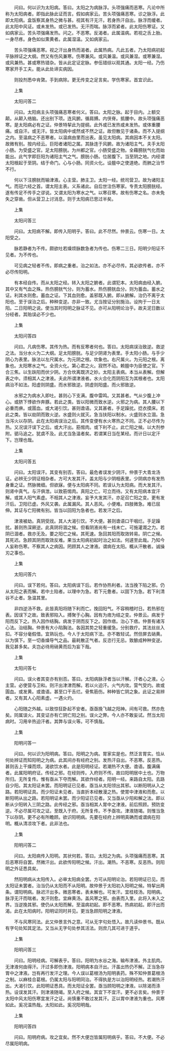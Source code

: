 <!-- { "loadSidebar": true } -->
　　问曰。何以识为太阳病。答曰。太阳之为病脉浮。头项强痛而恶寒。凡论中所称为太阳病者。即指此脉此证而言。假如病家云。苦头项强痛恶寒。诊之脉浮。此即太阳病。盒饭察其身热之微与甚。视其有汗无汗。若身热汗自出。脉浮而缓者。此太阳中风证。或未发热。或已发热。无汗而喘。脉浮而紧者。此太阳伤寒证。又如病家云。苦头项强痛发热。问之。不恶寒。反渴者。此属温病。若视之舌上胎。一身尽疼。身色如似熏黄者。此属湿温。又如病家云。

　　苦头项强痛恶寒。视之汗出身热而渴者。此属热病。凡此五者。乃太阳病初起平脉辨证之大纲。然又有伤风兼寒。伤寒兼风。或风兼温。或风兼湿。或寒兼湿。或风兼热。甚或寒热错杂。皆从此定证定脉。参伍错综以观其通。太阳一经。乃伤寒家开手工夫。能从此处谛实病因。

　　则投剂悉中肯綮。手到病除。更无传变之足言矣。学伤寒家。首宜识此。

　　上集

　　太阳问答二

　　问曰。太阳病主头项强痛恶寒者何义。答曰。太阳之脉。起于目内。上额交颠。从颠入络脑。还出别下项。连风腑。循肩膊。内侠脊。抵腰中。故头项强痛恶寒。是太阳病必有之证。仲景特挈此为提纲。此外或已发热或未发热。或体重腰痛。或自汗。或无汗。皆太阳病中或然或不然之证。故但散见于诸条。而不入提纲之内。至温病之不恶寒者。以温病由里而出表。虽见太阳病。其病因本不关太阳。故微有别。按内经云。巨阳者诸阳之属。其脉连于风腑。故为诸阳主气。夫手太阳小肠。为受盛之官。足太阳膀胱。为州都之官。小肠受盛之物。全藉膀胱气化而始能出。此气字即巨阳为诸阳主气之气。膀胱小肠。位居腹下。当至阴之地。内经谓太阳根起于至阴。结于命门。心与小肠。同资火化。设膻中之使道绝。而肺之治节不行。

　　何以下注膀胱而输津液。心主营。肺主卫。太阳一经。统司营卫。故为诸阳主气。而冠六经之首。谓太阳主表。义系诸此。自后世注伤寒家。专责太阳膀胱经。遂有传足不传手之谬说。又谓太阳为寒水之气。以寒召寒。故有伤寒之名。亦未免失之穿凿。但从营卫上讨消息。则于太阳病已思过半矣。

　　上集

　　太阳问答三

　　问曰。太阳病不解。即传入阳明乎。答曰。此不尽然。仲景云。伤寒一日。太阳受之。

　　脉若静者为不传。颇欲吐若燥烦脉数急者为传也。伤寒二三日。阳明少阳证不见者。为不传也。

　　可见病之轻者不传。即病之重者。治之如法。亦不必尽传。其必欲传者。亦不必尽传阳明。

　　有本经自传。而从太阳之经。转入太阳之腑者。此谓犯本。太阳病由经入腑。其中又有气血之殊。热伤膀胱气分。则为蓄水。热伤膀胱血分。则为蓄血。蓄水之证。利其水则愈。蓄血之证。下其血则愈。盖邪既入腑。即从腑解。治仍不离乎太阳也。至于误治之后。种种变逆。亦非一致。尤当按证分别施治。设拘于一日太阳。二日阳明之说。使当其时阳明之脉证不见。亦可从阳明论治乎。故夫泥日数以分经者。其贻误必不少也。

　　上集

　　太阳问答四

　　问曰。凡病伤寒。其传为热。而有反寒者何也。答曰。太阳病误治致逆。救逆之法。当分水火为二大纲。足太阳膀胱。与足少阴肾为表里。手太阳小肠。与手少阴心为表里。脉法以左尺属水。为元阴之根。坎象也。右尺属火。为元阳之根。离象也。太阳寒水之气。全资火化。第心君之火。寂然不动。赖膻中为臣使之官。下合三焦。以生趺阳而伏少阴。方合坎离既济之妙。太阳主表病。本当从表解。但解表之中。须相其人之津液。夫此所谓津液者。水火合化而阴阳互为其根者也。太阳病治不如法。阳虚则阴盛。而水邪致逆。阴虚则阳盛。而火邪致逆。

　　水邪之为病水入即吐。甚则心下支满。腹中雷鸣。又其甚者。气从少腹上冲心。或脐下悸欲作奔豚。若此之类。皆以阳微而致水逆。火邪之为病。其人腰以下必重而痹。或圊血。或大渴引饮。甚则谵语。又其甚者。手足躁扰。捻衣摸床。若此之类。皆以劫阴而致火逆。水盛则火就灭。急当扶阳以制水。火盛则水立涸。急当泻火以存阴。此在太阳病误治之后。其传变便有水火寒热之不同。正不必尽传为热。又况误汗误下之后。或大汗出。筋惕肉。或下利不止。此亡阳之候。以大剂参附。驷马追之。犹虞不及。此尤当急温者矣。若谓某日当在某经。而计日以定汗下。岂理也哉。

　　上集

　　太阳问答五

　　问曰。太阳误汗。其变有别否。答曰。最危者误发少阴汗。仲景于大青龙汤证。必辨无少阴证相杂者。方可大发其汗。盖太阳与少阴相表里。少阴病亦有发热身重之证。然脉微细。但欲寐。便与太阳病不同。若误认为太阳病。而大发其汗。则肾中真气。与汗俱泄。以致筋惕肉。真阳之亡。可立而待。又有太阳病本宜汗解。或其人阳气素虚。不相其人之津液。妄予大发其汗。亦足召亡阳之变。更有发汗后。卫阳已虚。外风又袭。此属漏风。其人恶风。小便难。四肢微急。难已屈伸。其证与亡阳微有别。皆当以回阳为急者也。若发汗之后。

　　津液被劫。真阴受戕。其人大渴引饮。不大便。甚则谵语口干咽烂。手足躁扰。甚则热深厥逆。此真阴将涸之候。但看阴液尚有一线未亡。可施灌溉之力。若阴已涸者。救亦无及。要之阳亡之候。其死速。急回其阳而取效转易。阴亡之候。其死迟。急顾其阴而取效反难。果当太阳病初起时治之如法。何遽至此哉。乃知今人妄称伤寒。不察其人之病因。罔顾其人之津液。谓病在太阳。概从汗散者。诚操刃之事也。

　　上集

　　太阳问答六

　　问曰。误下若何。答曰。太阳病误下后。若作协热利者。法当挽下陷之邪。仍从太阳之表而解。若中土陷者。以理中为急。若下元惫者。以固下为急。若下利清谷不止者。急温其里。

　　非四逆汤不救。此皆真阳将随下利而亡。挽回阳气。不容稍稽时日。若热邪在表。因误下之故。致表邪陷入。搏聚于心胸。因有为痞为结之变。仲景云。病发于阳而反下之。热入因作结胸。病发于阴而反下之。因作痞。治心下痞。仲景有诸泻心法。治结胸。仲景有大小陷胸法。各因其势之轻重缓急。分别救疗。其法丝丝入扣。不容分毫假借。宜熟玩也。今人于太阳病下法。亦不敢轻试。然但屏去硝黄。以为慎下。至一切香燥导气之品。最耗散正气者。反恣行无忌。致酿成种种变逆。我见甚多矣。夫岂必待用硝黄而后为妄下哉。

　　上集

　　太阳问答七

　　问曰。误火者其变亦有别否。答曰。太阳病脉浮者当以汗解。汗者心之液。心主营。必使营与卫和。则汗出津津而解。若以火迫汗。火气内攻。营气受灼。故或圊血。或发黄。或谵语。甚至口干舌烂。骨焦筋伤。种种皆亡阴之象。此证之易辨者。又有其人心阳素虚。一遇火灼。

　　心阳随之外越。以致惊狂卧起不安者。亟亟挽飞越之阳神。间有可救。然亦危矣。同属误火。其变证亦有亡阴亡阳之别。误火之弊。今人亦不敢妄试。然当太阳病时。习用辛热迫汗者。其弊与误火等。可不慎哉。

　　上集

　　阳明问答一

　　问曰。何以识为阳明病。答曰。阳明之为病。胃家实是也。然泛言胃实。恰从何处辨证而知阳明之为病。此其间亦有经府之别。发热汗自出。不恶寒。反恶热。甚则舌上干燥而烦。渴欲饮水者。此是阳明经证。若潮热不大便。谵语。腹满痛者。此属阳明府证。传经之邪。在经则传。入府则不传。故曰阳明居中土也。万物所归。无所复传。惟有亟从下夺而解。其欲作经者。阳明一经。来路自太阳。去路自少阳。其太阳证未罢。而阳明证已见者。亟当从太阳领出其邪。以断阳明从入之路。若阳明证具。而少阳证未见者。当直折本经散漫之热。使胃中津液和而愈。以断阳明从出之路。若阳明证未罢。而少阳证已见者。又当亟从少阳和解之法。即以断从少阳转入三阴之路。此传经之邪。亟当相其人胃中之津液。前后照顾。预防变逆。不必尽属可攻之证。至既入于府。无所复传。不予亟攻。津液随竭。则惟当急下以存阴。更不必有所瞻顾。欲识阳明病。先要在经府上辨明真确而或谓病在阳明。概从清凉攻下者。此非法也。

　　上集

　　阳明问答二

　　问曰。太阳病传入阳明。其状何若。答曰。太阳之为病。头项强痛而恶寒。其后恶寒将自罢。然微汗出。此欲传阳明之候。汗出。潮热。不恶寒。反恶热。则阳明之外证悉具矣。

　　然阳明病从太阳传入。必审太阳病全罢。方可从阳明论治。若阳明证已见。而太阳证未罢者。治当仍从太阳而不从阳明。故仲景于太阳初入阳明之候。特挈出两条。谓阳明病。脉迟汗出多。微恶寒者。表未解也。可发汗。宜桂枝汤。阳明病。脉浮无汗而喘者。发汗则愈。宜麻黄汤。盖风寒之邪。由表而入里。此将入未入之界。当逆挽其邪。使仍从太阳而解。至温病初起。即不恶寒。热病初起。即汗出而渴。此在太阳病时。阳明证同时并见。更当急顾阳明之津液。

　　不与风寒同法。此又仲景言外之意。可从无字句处悟入。故凡读仲景书。既从有字句处知其定法。又当从无字句处参其活法。则庶几其可进于道乎。

　　上集

　　阳明问答三

　　问曰。阳明经病。可解表乎。答曰。阳明为水谷之海。输布津液。外主肌肉。无津液何由得汗。汗过多即伤津液。阳明病本自汗出。汗虽出热仍不解。正当急存胃中之津液。岂有再行发汗之理。今人误以葛根汤为阳明表药。殊不知仲景葛根汤之制。以麻桂合葛根。仍属太阳与阳明同治。不得执是方以治阳明经热。若潮热汗出。大渴引饮。此阳明证悉具。而太阳证全罢。亟当顾阳明之津液。以除渴而涤热。设误发其汗。则津液随竭。至入府之候。其宜下不宜汗。更不必言矣。仲景于太阳中风太阳伤寒宜发汗之证。尚慎重不敢过发其汗。正以胃中津液为重也。风寒如此。奚况温热哉。太阳如此。奚况阳明哉。

　　上集

　　阳明问答四

　　问曰。阳明府病。攻之宜矣。然不大便岂皆属阳明病乎。答曰。不大便。不必尽属阳明病。


